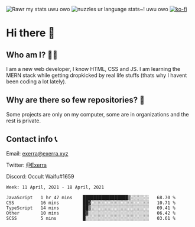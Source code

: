 ![Rawr my stats uwu owo](https://github-readme-stats.vercel.app/api?username=Exerra&show_icons=true&theme=buefy)
![nuzzles ur language stats~! uwu owo](https://github-readme-stats.vercel.app/api/top-langs/?username=Exerra&layout=compact)
[![ko-fi](https://www.ko-fi.com/img/githubbutton_sm.svg)](https://ko-fi.com/X8X130H96)
# Hi there 👋
## Who am I? 🙋‍♀️
I am a new web developer, I know HTML, CSS and JS. I am learning the MERN stack while getting dropkicked by real life stuffs (thats why I havent been coding a lot lately).
## Why are there so few repositories? 🤔
Some projects are only on my computer, some are in organizations and the rest is private.
## Contact info 📞
Email: [exerra@exerra.xyz](mailto:exerra@exerra.xyz)

Twitter: [@Exerra](https://twitter.com/exerra)

Discord: Occult Waifu#1659

<!--START_SECTION:waka-->
```text
Week: 11 April, 2021 - 18 April, 2021

JavaScript   1 hr 47 mins    █████████████████▒░░░░░░░   68.70 % 
CSS          16 mins         ██▓░░░░░░░░░░░░░░░░░░░░░░   10.71 % 
TypeScript   14 mins         ██▒░░░░░░░░░░░░░░░░░░░░░░   09.41 % 
Other        10 mins         █▓░░░░░░░░░░░░░░░░░░░░░░░   06.42 % 
SCSS         5 mins          █░░░░░░░░░░░░░░░░░░░░░░░░   03.61 % 
```
<!--END_SECTION:waka-->

